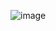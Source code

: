 ![image](https://user-images.githubusercontent.com/91465477/189092168-e4af0034-2a73-4401-b1d1-19c0a63c8865.png)
